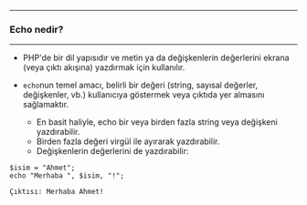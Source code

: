 ***
### Echo nedir?
***
+  PHP'de bir dil yapısıdır ve metin ya da değişkenlerin değerlerini ekrana (veya çıktı akışına) yazdırmak için kullanılır.
+ ```echo```nun temel amacı, belirli bir değeri (string, sayısal değerler, değişkenler, vb.) kullanıcıya göstermek veya çıktıda yer almasını sağlamaktır.

    - En basit haliyle, echo bir veya birden fazla string veya değişkeni yazdırabilir.
    - Birden fazla değeri virgül ile ayırarak yazdırabilir.
    - Değişkenlerin değerlerini de yazdırabilir:
~~~~~~~
$isim = "Ahmet";
echo "Merhaba ", $isim, "!";

Çıktısı: Merhaba Ahmet!  
~~~~~~~